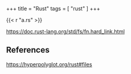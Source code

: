 +++
title = "Rust"
tags = [ "rust" ]
+++

{{< r "a.rs" >}}

<https://doc.rust-lang.org/std/fs/fn.hard_link.html>

## References

<https://hyperpolyglot.org/rust#files>
